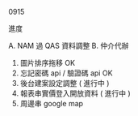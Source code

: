 0915

進度

A. NAM 過 QAS 資料調整
B. 仲介代辦
   1. 圖片排序拖移 OK
   2. 忘記密碼 api / 驗證碼 api OK
   3. 後台建案設定調整 ( 進行中 )
   4. 報表串實價登入開放資料 ( 進行中 )
   5. 周邊串 google map
